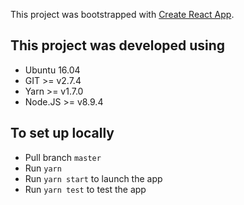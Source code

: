 This project was bootstrapped with [Create React App](https://github.com/facebookincubator/create-react-app).

## This project was developed using

- Ubuntu 16.04
- GIT >= v2.7.4
- Yarn >= v1.7.0
- Node.JS >= v8.9.4

## To set up locally

- Pull branch `master`
- Run `yarn`
- Run `yarn start` to launch the app
- Run `yarn test` to test the app
